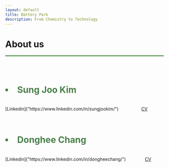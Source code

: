 ```yaml
---
layout: default
title: Battery Park
description: From Chemistry to Technology
---
```


# About us <i class="arrow right"></i>

<hr style="background: linear-gradient(#4a8049, #d8f5d0); height: 5px; border: none;">
<br>
<br>
<h1><Li style="color: #4a8049;"><b>Sung Joo Kim</b></Li></h1>
<br>
<div class="columns">
  <div class="column">
    [Linkedin]("https://www.linkedin.com/in/sungjookim/")
  </div>
  <div class="column">
    <a href="https://github.com/donghee1025/Battery-Park/blob/main2/masthead/CV-SJK_092024.pdf">CV</a>
  </div>
</div>
<br><br>
<h1><Li style="color: #4a8049;"><b>Donghee Chang</b></Li></h1>
<br>
<div class="columns">
  <div class="column">
    [Linkedin]("https://www.linkedin.com/in/dongheechang/")
  </div>
  <div class="column">
    <a href="https://github.com/donghee1025/Battery-Park/blob/main2/masthead/CV_DongheeChang.pdf">CV</a>
  </div>
</div>




